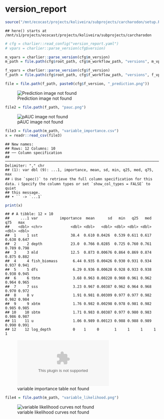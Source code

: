 version_report
================

``` r
source("/mnt/ecocast/projects/koliveira/subprojects/carcharodon/setup.R")
```

    ## here() starts at /mnt/s1/projects/ecocast/projects/koliveira/subprojects/carcharodon

``` r
# cfg = charlier::read_config("version_report.yaml")
# vpars = charlier::parse_version(cfg$version)

m_vpars = charlier::parse_version(cfg$m_version)
m_path = file.path(cfg$root_path, cfg$m_workflow_path, "versions", m_vpars[["major"]], m_vpars[["minor"]], cfg$m_version)

f_vpars = charlier::parse_version(cfg$f_version)
f_path = file.path(cfg$root_path, cfg$f_workflow_path, "versions", f_vpars[["major"]], f_vpars[["minor"]], cfg$f_version)
```

``` r
file = file.path(f_path, paste0(cfg$f_version, "_prediction.png"))
```

<figure>
<img
src="/mnt/s1/projects/ecocast/projects/koliveira/subprojects/carcharodon//workflows/forecast_workflow/versions/v01/100/v01.100.02/v01.100.02_prediction.png"
alt="Prediction image not found" />
<figcaption aria-hidden="true">Prediction image not found</figcaption>
</figure>

``` r
file2 = file.path(f_path, "pauc.png")
```

<figure>
<img
src="/mnt/s1/projects/ecocast/projects/koliveira/subprojects/carcharodon//workflows/forecast_workflow/versions/v01/100/v01.100.02/pauc.png"
alt="pAUC image not found" />
<figcaption aria-hidden="true">pAUC image not found</figcaption>
</figure>

``` r
file3 = file.path(m_path, "variable_importance.csv")
x = readr::read_csv(file3)
```

    ## New names:
    ## Rows: 12 Columns: 10
    ## ── Column specification
    ## ──────────────────────────────────────────────────────────────────────────────────────────────────────────────────────── Delimiter: "," chr
    ## (1): var dbl (9): ...1, importance, mean, sd, min, q25, med, q75, max
    ## ℹ Use `spec()` to retrieve the full column specification for this data. ℹ Specify the column types or set `show_col_types = FALSE` to quiet
    ## this message.
    ## • `` -> `...1`

``` r
print(x)
```

    ## # A tibble: 12 × 10
    ##     ...1 var          importance  mean      sd   min   q25   med   q75   max
    ##    <dbl> <chr>             <dbl> <dbl>   <dbl> <dbl> <dbl> <dbl> <dbl> <dbl>
    ##  1     1 sst               38.4  0.610 0.0426  0.539 0.611 0.617 0.638 0.647
    ##  2     2 depth             23.0  0.766 0.0285  0.725 0.760 0.761 0.789 0.798
    ##  3     3 mld               12.5  0.873 0.00676 0.864 0.869 0.874 0.875 0.882
    ##  4     4 fish_biomass       6.44 0.935 0.00426 0.930 0.931 0.934 0.937 0.941
    ##  5     5 dfs                6.29 0.936 0.00628 0.928 0.933 0.938 0.938 0.945
    ##  6     6 tbtm               3.68 0.963 0.00220 0.960 0.961 0.962 0.964 0.965
    ##  7     7 sss                3.23 0.967 0.00387 0.962 0.964 0.968 0.970 0.972
    ##  8     8 v                  1.91 0.981 0.00309 0.977 0.977 0.982 0.982 0.984
    ##  9     9 xbtm               1.76 0.982 0.00298 0.978 0.981 0.982 0.985 0.985
    ## 10    10 sbtm               1.71 0.983 0.00387 0.977 0.980 0.983 0.986 0.987
    ## 11    11 u                  1.06 0.989 0.00123 0.988 0.988 0.989 0.990 0.991
    ## 12    12 log_depth          0    1     0       1     1     1     1     1

<figure>
<embed
src="/mnt/s1/projects/ecocast/projects/koliveira/subprojects/carcharodon//workflows/modeling_workflow/versions/v01/100/v01.100.02/variable_importance.csv" />
<figcaption aria-hidden="true">variable importance table not
found</figcaption>
</figure>

``` r
file4 = file.path(m_path, "variable_likelihood.png")
```

<figure>
<img
src="/mnt/s1/projects/ecocast/projects/koliveira/subprojects/carcharodon//workflows/modeling_workflow/versions/v01/100/v01.100.02/variable_likelihood.png"
alt="variable likelihood curves not found" />
<figcaption aria-hidden="true">variable likelihood curves not
found</figcaption>
</figure>
